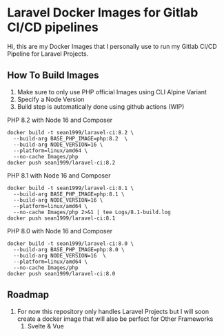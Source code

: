 # Laravel Docker Images for Gitlab CI/CD pipelines

Hi, this are my Docker Images that I personally use to run my Gitlab CI/CD Pipeline for Laravel Projects.

## How To Build Images

1. Make sure to only use PHP official Images using CLI Alpine Variant
2. Specify a Node Version
3. Build step is automatically done using github actions (WIP)

PHP 8.2 with Node 16 and Composer
```console
docker build -t sean1999/laravel-ci:8.2 \
  --build-arg BASE_PHP_IMAGE=php:8.2  \
  --build-arg NODE_VERSION=16 \
  --platform=linux/amd64 \
  --no-cache Images/php 
docker push sean1999/laravel-ci:8.2
```

PHP 8.1 with Node 16 and Composer
```console
docker build -t sean1999/laravel-ci:8.1 \
  --build-arg BASE_PHP_IMAGE=php:8.1 \
  --build-arg NODE_VERSION=16 \
  --platform=linux/amd64 \
  --no-cache Images/php 2>&1 | tee Logs/8.1-build.log
docker push sean1999/laravel-ci:8.1
```

PHP 8.0 with Node 16 and Composer
```console
docker build -t sean1999/laravel-ci:8.0 \
  --build-arg BASE_PHP_IMAGE=php:8.0 \
  --build-arg NODE_VERSION=16  \
  --platform=linux/amd64 \
  --no-cache Images/php
docker push sean1999/laravel-ci:8.0
```

## Roadmap

1. For now this repository only handles Laravel Projects but I will soon create a docker image that will also be perfect for Other Frameworks
   1. Svelte & Vue
